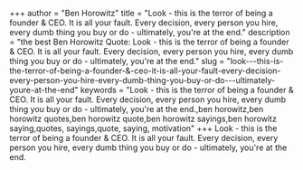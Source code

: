 +++
author = "Ben Horowitz"
title = "Look - this is the terror of being a founder & CEO. It is all your fault. Every decision, every person you hire, every dumb thing you buy or do - ultimately, you're at the end."
description = "the best Ben Horowitz Quote: Look - this is the terror of being a founder & CEO. It is all your fault. Every decision, every person you hire, every dumb thing you buy or do - ultimately, you're at the end."
slug = "look---this-is-the-terror-of-being-a-founder-&-ceo-it-is-all-your-fault-every-decision-every-person-you-hire-every-dumb-thing-you-buy-or-do---ultimately-youre-at-the-end"
keywords = "Look - this is the terror of being a founder & CEO. It is all your fault. Every decision, every person you hire, every dumb thing you buy or do - ultimately, you're at the end.,ben horowitz,ben horowitz quotes,ben horowitz quote,ben horowitz sayings,ben horowitz saying,quotes, sayings,quote, saying, motivation"
+++
Look - this is the terror of being a founder & CEO. It is all your fault. Every decision, every person you hire, every dumb thing you buy or do - ultimately, you're at the end.
